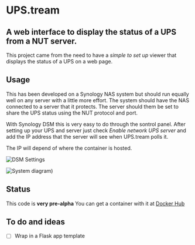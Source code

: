 # UPS.tream
## A web interface to display the status of a UPS from a NUT server.
This project came from the need to have a *simple to set up* viewer that displays the status of a UPS on a web page.


## Usage
This has been developed on a Synology NAS system but should run equally well on any server with a little more effort. The system should have the NAS connected to a server that it protects. The server should them be set to share the UPS status using the NUT protocol and port.

With Synology DSM this is very easy to do through the sontrol panel. After setting up your UPS and server just check _Enable network UPS server_ and add the IP address that the server will see when UPS.tream polls it.

The IP will depend of where the container is hosted.

![DSM Settings](https://github.com/ArthurMitchell42/UPS.tream/blob/adead57860be825315b6e682755a2546a6b8f733/dsm_ups_settings.png)

![System diagram](https://github.com/ArthurMitchell42/UPS.tream/blob/4fef439787a2fcbd48db8735c0b3f5a87682b66a/diagram1.png))

## Status
This code is **very pre-alpha** 
You can get a container with it at [Docker Hub](https://hub.docker.com/repository/docker/kronos443/ups.tream)

## To do and ideas

- [ ] Wrap in a Flask app template

